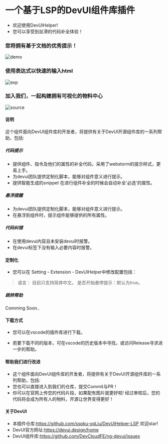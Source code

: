 
# 一个基于LSP的DevUI组件库插件

- 欢迎使用DevUIHelper!
- 您可以享受到丝滑的代码补全体验！

### 您将拥有基于文档的优秀提示！

![demo](https://s1.ax1x.com/2020/06/07/tRruQS.gif)

### 使用表达式以快速的输入html

![exp](https://s1.ax1x.com/2020/06/24/NagrDJ.gif)

### 加入我们，一起构建拥有可视化的物料中心

![source](https://s1.ax1x.com/2020/06/24/NagjxS.gif)

#### 说明

这个组件面向DevUI组件库的开发者，将提供有关于DevUI开源组件库的一系列帮助，包括:
#####  代码提示

- 提供组件、指令及他们的属性的补全代码，采用了webstorm的提示样式，更易上手。
- 为devui团队提供定制化脚本，能够对组件意义进行提示。
- 提供智能生成的snippet 在进行组件补全的时候会自动补全'必选'的属性。
  
#####  悬浮提醒
- 为devui团队提供定制化脚本，能够对组件意义进行提示。
- 在悬浮到组件时，提示组件能够提供的所有属性。

##### 代码纠错
- 在使用devui内容且未安装devui时报警。
- 在devui标签下没有输入必要内容时报警。

#### 定制化

- 您可以在 Setting - Extension - DevUIHelper中修改配置包括：
> 语言： 目前只支持简体中文。
> 是否开始悬停提示：默认为true。

#####  跳转帮助
Comming Soon..

#### 下载方式

- 您可以在<a herf="https://marketplace.visualstudio.com/items?itemName=yqLiu.devui-language-support&ssr=false">vscode的插件库</a>进行下载。

- 若要下载不同的版本，可在vscode的历史版本中寻找，或访问<a herf="https://github.com/sspku-yqLiu/DevUIHelper-LSP/releases/">Release</a>寻求进一步的帮助。

#### 帮助我们进行改进

- 这个组件面向DevUI组件库的开发者，将提供有关于DevUI开源组件库的一系列帮助，包括:
- 您也可以直接进入到<a herf="https://github.com/sspku-yqLiu/DevUIHelper-LSP">我们的仓库</a>，提交Commit与PR！
- 你可以在官网上传您的代码片段，如果配有图片就更好啦! 经过审核后，您的代码将会成为所有人的物料，开源让世界变得更好！

#### 关于DevUI

- 本插件仓库:https://github.com/sspku-yqLiu/DevUIHelper-LSP 欢迎star!
- DevUI官方网址:https://devui.design/home
- DevUI组件库:https://github.com/DevCloudFE/ng-devui/issues